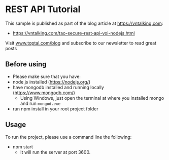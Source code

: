 # REST API Tutorial

This sample is published as part of the blog article at https://vntalking.com:

- https://vntalking.com/tao-secure-rest-api-voi-nodejs.html

Visit www.toptal.com/blog and subscribe to our newsletter to read great posts

## Before using

- Please make sure that you have:
 - node.js installed (https://nodejs.org/)
 - have mongodb installed and running locally (https://www.mongodb.com/)
   - Using Windows, just open the terminal at where you installed mongo and run `mongod.exe`
 - run npm install in your root project folder
## Usage

To run the project, please use a command line the following:
 - npm start
    - It will run the server at port 3600.
